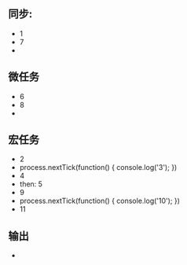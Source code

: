 ## 同步:
- 1
- 7
- 

## 微任务
- 6
- 8
- 

## 宏任务
- 2
- process.nextTick(function() {
        console.log('3');
    })
- 4
- then: 5
- 9
- process.nextTick(function() {
        console.log('10');
    })
- 11

## 输出
- 